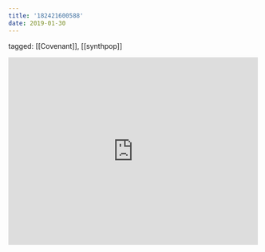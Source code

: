 ```yaml
---
title: '182421600588'
date: 2019-01-30
---
```

tagged: [[Covenant]], [[synthpop]]
<iframe allow="accelerometer; autoplay; clipboard-write; encrypted-media; gyroscope; picture-in-picture" allowfullscreen="" frameborder="0" height="375" id="youtube_iframe" src="https://www.youtube.com/embed/7eDkFlVSwnk?feature=oembed&amp;enablejsapi=1&amp;origin=https://safe.txmblr.com&amp;wmode=opaque" width="500"></iframe>
